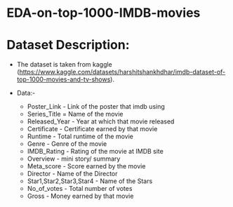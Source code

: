 # EDA-on-top-1000-IMDB-movies

# Dataset Description:
* The dataset is taken from kaggle (https://www.kaggle.com/datasets/harshitshankhdhar/imdb-dataset-of-top-1000-movies-and-tv-shows).
* Data:-

    * Poster_Link - Link of the poster that imdb using
    * Series_Title = Name of the movie
    * Released_Year - Year at which that movie released
    * Certificate - Certificate earned by that movie
    * Runtime - Total runtime of the movie
    * Genre - Genre of the movie
    * IMDB_Rating - Rating of the movie at IMDB site
    * Overview - mini story/ summary
    * Meta_score - Score earned by the movie
    * Director - Name of the Director
    * Star1,Star2,Star3,Star4 - Name of the Stars
    * No_of_votes - Total number of votes
    * Gross - Money earned by that movie
   
